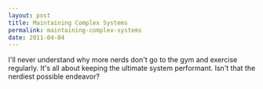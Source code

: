 ```yaml
---
layout: post
title: Maintaining Complex Systems
permalink: maintaining-complex-systems
date: 2011-04-04
---
```


I'll never understand why more nerds don't go to the gym and exercise regularly. It's all about keeping the ultimate system performant. Isn't that the nerdiest possible endeavor?
